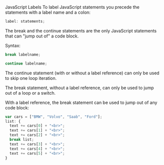 JavaScript Labels To label JavaScript statements you precede the statements with a label name and a colon:

```js
label: statements;
```

The break and the continue statements are the only JavaScript statements that can "jump out of" a code block.

Syntax:

```js
break labelname;

continue labelname;
```

The continue statement (with or without a label reference) can only be used to skip one loop iteration.

The break statement, without a label reference, can only be used to jump out of a loop or a switch.

With a label reference, the break statement can be used to jump out of any code block:

```js
var cars = ["BMW", "Volvo", "Saab", "Ford"];
list: {
  text += cars[0] + "<br>";
  text += cars[1] + "<br>";
  text += cars[2] + "<br>";
  break list;
  text += cars[3] + "<br>";
  text += cars[4] + "<br>";
  text += cars[5] + "<br>";
}
```
